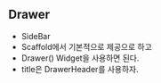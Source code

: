 ## Drawer ##
- SideBar
- Scaffold에서 기본적으로 제공으로 하고 
- Drawer() Widget을 사용하면 된다.
- title은 DrawerHeader를 사용하자. 
